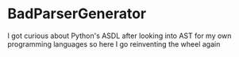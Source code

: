 # BadParserGenerator
I got curious about Python's ASDL after looking into AST for my own programming languages so here I go reinventing the wheel again

